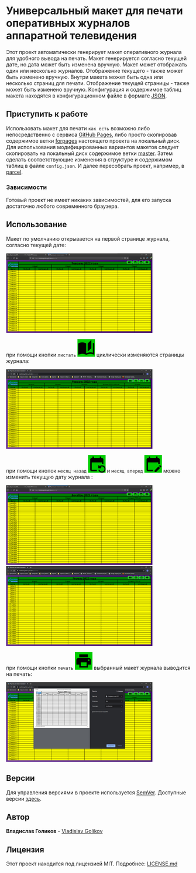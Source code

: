 # Универсальный макет для печати оперативных журналов аппаратной телевидения

Этот проект автоматически генерирует макет оперативного журнала для удобного вывода на печать.
Макет генерируется согласно текущей дате, но дата может быть изменена вручную.
Макет может отображать один или несколько журналов. Отображение текущего - также может быть изменено вручную.
Внутри макета может быть одна или несколько страниц для печати. Отображение текущей страницы - также может быть
изменено вручную. Конфигурация и содержимое таблиц макета находятся в конфигурационном файле в формате
[JSON](https://developer.mozilla.org/ru/docs/Web/JavaScript/Reference/Global_Objects/JSON).

## Приступить к работе

Использовать макет для печати `как есть` возможно либо непосредственно с сервиса
 [GitHub Pages](https://vladislavgolikov.github.io/journal/), либо просто скопировав
содержимое ветки [forpages](https://github.com/VladislavGolikov/journal/tree/forpages)
 настоящего проекта на локальный диск.<br>
Для использования модифицированных вариантов макетов следует скопировать на локальный
диск содержимое ветки [master](https://github.com/VladislavGolikov/journal/tree/master).
 Затем сделать соответствующие изменения в структуре и содержимом таблиц в файле
 `config.json`. И далее пересобрать проект, например, в [parcel](https://github.com/parcel-bundler/parcel).


### Зависимости

Готовый проект не имеет никаких зависимостей, для его запуска достаточно любого современного браузера.

## Использование

Макет по умолчанию открывается на первой странице журнала, согласно текущей дате:

<img src="examples/page1-1600.jpg" alt="первая страница журнала" width="400" >

при помощи кнопки `листать`  ![листать](examples/page.svg)  циклически изменяются страницы журнала:

<img src="examples/page3-1600.jpg" alt="другая страница журнала" width="400" >

при помощи кнопок `месяц назад`  ![месяц назад](examples/month-down.svg) и `месяц вперед`  ![месяц вперед](examples/month-up.svg)
можно изменить текущую дату журнала :

<img src="examples/page5-1600.jpg" alt="дата назад" width="400" ><img src="examples/page4-1600.jpg" alt="дата вперед" width="400" >

при помощи кнопки `печать`  ![печать](examples/print.svg)  выбранный макет журнала выводится на печать:

<img src="examples/page2-1600.jpg" alt="печать страницы" width="400" >


## Версии

Для управления версиями в проекте используется [SemVer](http://semver.org/).
 Доступные версии [здесь](https://github.com/VladislavGolikov/journal/tags).

## Автор

**Владислав Голиков** - [Vladislav Golikov](https://github.com/VladislavGolikov)

## Лицензия

Этот проект находится под лицензией MIT. Подробнее: [LICENSE.md](LICENSE.md)
